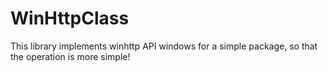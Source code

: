 # WinHttpClass
This library  implements winhttp API windows for a simple package, so that the operation is more simple!
